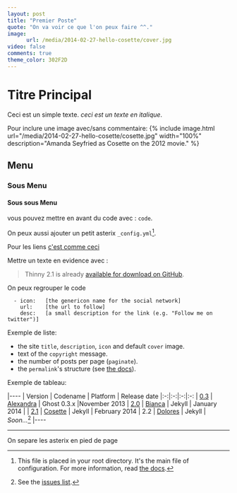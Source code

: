 ```yaml
---
layout: post
title: "Premier Poste"
quote: "On va voir ce que l'on peux faire ^^."
image:
      url: /media/2014-02-27-hello-cosette/cover.jpg
video: false
comments: true
theme_color: 302F2D
---
```


# Titre Principal

Ceci est un simple texte. 
_ceci est un texte en italique_.

Pour inclure une image avec/sans commentaire: 
{% include image.html url="/media/2014-02-27-hello-cosette/cosette.jpg" width="100%" description="Amanda Seyfried as Cosette on the 2012 movie." %}


## Menu

### Sous Menu

#### Sous sous Menu

vous pouvez mettre en avant du code avec :  `code`. 

On peux aussi ajouter un petit asterix  `_config.yml`[^1].

Pour les liens [c'est comme ceci](http://hahaha)

Mettre un texte en evidence avec : 
> Thinny 2.1 is already [available for download on GitHub](https://github.com/camporez/Thinny/releases).


On peux regrouper le code
~~~
  - icon:   [the genericon name for the social network]
    url:    [the url to follow]
    desc:   [a small description for the link (e.g. "Follow me on twitter")]
~~~


Exemple de liste:

- the site `title`, `description`, `icon` and default `cover` image.
- text of the `copyright` message.
- the number of posts per page (`paginate`).
- the `permalink`'s structure (see [the docs](http://jekyllrb.com/docs/pagination/)).


Exemple de tableau:

|----
| Version | Codename | Platform | Release date
|:-:|:-:|:-:|:-:
| [0.3](https://github.com/camporez/Thinny/releases/tag/v0.3-alexandra) | [Alexandra](http://nikita2010.wikia.com/wiki/Alexandra_Udinov) | Ghost 0.3.x |November 2013
| [2.0](https://github.com/camporez/Thinny/releases/tag/v2.0-bianca) | [Bianca](http://memoriaglobo.globo.com/programas/entretenimento/novelas/caras-bocas/caras-bocas-bianca-isabelle-drummond.htm) | Jekyll | January 2014 |
| [2.1](https://github.com/camporez/Thinny/releases/tag/v2.1-cosette) | [Cosette](http://lesmiserables.wikia.com/wiki/Cosette) | Jekyll | February 2014
| 2.2 | [Dolores](http://en.wikipedia.org/wiki/Dolores_Haze) | Jekyll | _Soon..._[^2]
|----



-----
On separe les asterix en pied de page

[^1]: This file is placed in your root directory. It's the main file of configuration. For more information, read [the docs](http://jekyllrb.com/docs/configuration/).
[^2]: See the [issues list](https://github.com/camporez/camporez.github.io/issues?milestone=3).
